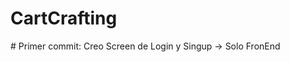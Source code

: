 ﻿# CartCrafting
#   P r i m e r   c o m m i t :   C r e o   S c r e e n   d e   L o g i n   y   S i n g u p   - >   S o l o   F r o n E n d 
 
 
